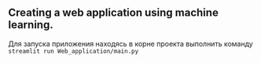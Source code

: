 ## Creating a web application using machine learning.

Для запуска приложения находясь в корне проекта выполнить команду
`streamlit run Web_application/main.py`